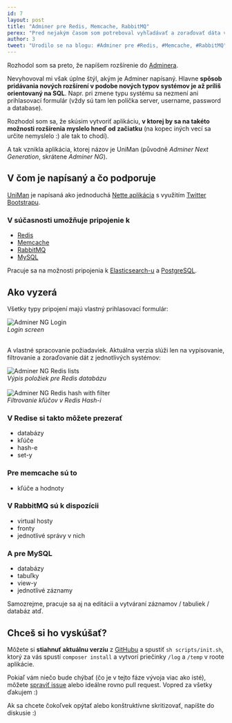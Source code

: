 ```yaml
---
id: 7
layout: post
title: "Adminer pre Redis, Memcache, RabbitMQ"
perex: "Pred nejakým časom som potreboval vyhľadávať a zoraďovať dáta v Redise. Takže som si k tomu napísal jednoduchý PHP skript. A keď už som ho mal napísaný, chcel som pomôcť aj dalším ľuďom, ktorí by riešili podobný problém ako ja."
author: 3
tweet: "Urodilo se na blogu: #Adminer pre #Redis, #Memcache, #RabbitMQ"
---
```


Rozhodol som sa preto, že napíšem rozšírenie do [Adminera](https://www.adminer.org).

Nevyhovoval mi však úplne štýl, akým je Adminer napísaný. Hlavne **spôsob pridávania nových rozšírení v podobe nových typov systémov je až príliš orientovaný na SQL**. Napr. pri zmene typu systému sa nezmení ani prihlasovací formulár (vždy sú tam len políčka server, username, password a database).

Rozhodol som sa, že skúsim vytvoriť aplikáciu, **v ktorej by sa na takéto možnosti rozšírenia myslelo hneď od začiatku** (na kopec iných vecí sa určite nemyslelo :) ale tak to chodí).

A tak vznikla aplikácia, ktorej názov je UniMan (původně *Adminer Next Generation*, skrátene *Adminer NG*).

## V čom je napísaný a čo podporuje

[UniMan](https://github.com/lulco/uniman) je napísaná ako jednoduchá [Nette aplikácia](https://nette.org) s využitím [Twitter Bootstrapu](http://getbootstrap.com).

### V súčasnosti umožňuje pripojenie k

- [Redis](https://redis.io)
- [Memcache](http://php.net/manual/en/book.memcache.php)
- [RabbitMQ](https://www.rabbitmq.com)
- [MySQL](https://www.mysql.com)

Pracuje sa na možnosti pripojenia k [Elasticsearch-u](https://www.elastic.co/products/elasticsearch) a [PostgreSQL](https://www.postgresql.org).


## Ako vyzerá

Všetky typy pripojení majú vlastný prihlasovací formulár:

<div class="text-center">
    <img src="http://midatech.sk/adminerng/screenshots/login.png" alt="Adminer NG Login">
    <br>
    <em>Login screen</em>
</div>

<br>

A vlastné spracovanie požiadaviek. Aktuálna verzia slúži len na vypisovanie, filtrovanie a zoraďovanie dát z jednotlivých systémov:

<div class="text-center">
    <img src="http://midatech.sk/adminerng/screenshots/redis_lists.png" alt="Adminer NG Redis lists">
    <br>
    <em>Výpis položiek pre Redis databázu</em>
</div>

<br>

<div class="text-center">
    <img src="http://midatech.sk/adminerng/screenshots/redis_hash_filter.png" alt="Adminer NG Redis hash with filter">
    <br>
    <em>Filtrovanie kľúčov v Redis Hash-i</em>
</div>

### V Redise si takto môžete prezerať

- databázy
- kľúče
- hash-e
- set-y

### Pre memcache sú to

- kľúče a hodnoty

### V RabbitMQ sú k dispozícii

- virtual hosty
- fronty
- jednotlivé správy v nich

### A pre MySQL

- databázy
- tabuľky
- view-y
- jednotlivé záznamy

Samozrejme, pracuje sa aj na editácii a vytváraní záznamov / tabuliek / databáz atď.

## Chceš si ho vyskúšať?

Môžete si **stiahnuť aktuálnu verziu** z [GitHubu](https://github.com/lulco/uniman) a spustiť `sh scripts/init.sh`, ktorý za vás spustí `composer install` a vytvorí priečinky `/log` a `/temp` v roote aplikácie.

Pokiaľ vám niečo bude chýbať (čo je v tejto fáze vývoja viac ako isté), môžete [spraviť issue](https://github.com/lulco/uniman/issues) alebo ideálne rovno pull request. Vopred za všetky ďakujem :)

Ak sa chcete čokoľvek opýtať alebo konštruktívne skritizovať, napíšte do diskusie :)
